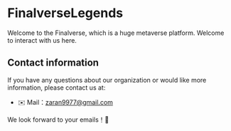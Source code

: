 


# FinalverseLegends

Welcome to the Finalverse, which is a huge metaverse platform. Welcome to interact with us here.

## Contact information

If you have any questions about our organization or would like more information, please contact us at:

- ✉️ Mail：[zaran9977@gmail.com](mailto:lsqzzx@gmail.com)

We look forward to your emails！🎉
